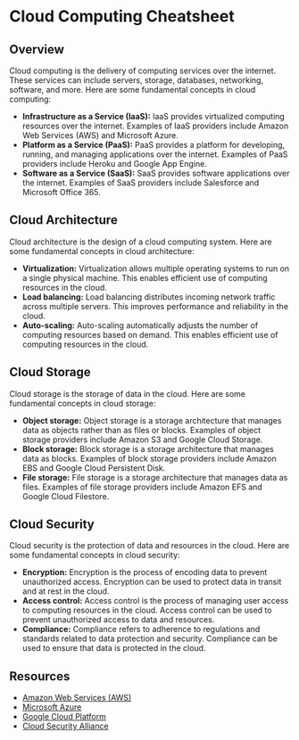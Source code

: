 # Cloud Computing Cheatsheet

## Overview
Cloud computing is the delivery of computing services over the internet. These services can include servers, storage, databases, networking, software, and more. Here are some fundamental concepts in cloud computing:

- **Infrastructure as a Service (IaaS):** IaaS provides virtualized computing resources over the internet. Examples of IaaS providers include Amazon Web Services (AWS) and Microsoft Azure.
- **Platform as a Service (PaaS):** PaaS provides a platform for developing, running, and managing applications over the internet. Examples of PaaS providers include Heroku and Google App Engine.
- **Software as a Service (SaaS):** SaaS provides software applications over the internet. Examples of SaaS providers include Salesforce and Microsoft Office 365.

## Cloud Architecture
Cloud architecture is the design of a cloud computing system. Here are some fundamental concepts in cloud architecture:

- **Virtualization:** Virtualization allows multiple operating systems to run on a single physical machine. This enables efficient use of computing resources in the cloud.
- **Load balancing:** Load balancing distributes incoming network traffic across multiple servers. This improves performance and reliability in the cloud.
- **Auto-scaling:** Auto-scaling automatically adjusts the number of computing resources based on demand. This enables efficient use of computing resources in the cloud.

## Cloud Storage
Cloud storage is the storage of data in the cloud. Here are some fundamental concepts in cloud storage:

- **Object storage:** Object storage is a storage architecture that manages data as objects rather than as files or blocks. Examples of object storage providers include Amazon S3 and Google Cloud Storage.
- **Block storage:** Block storage is a storage architecture that manages data as blocks. Examples of block storage providers include Amazon EBS and Google Cloud Persistent Disk.
- **File storage:** File storage is a storage architecture that manages data as files. Examples of file storage providers include Amazon EFS and Google Cloud Filestore.

## Cloud Security
Cloud security is the protection of data and resources in the cloud. Here are some fundamental concepts in cloud security:

- **Encryption:** Encryption is the process of encoding data to prevent unauthorized access. Encryption can be used to protect data in transit and at rest in the cloud.
- **Access control:** Access control is the process of managing user access to computing resources in the cloud. Access control can be used to prevent unauthorized access to data and resources.
- **Compliance:** Compliance refers to adherence to regulations and standards related to data protection and security. Compliance can be used to ensure that data is protected in the cloud.

## Resources
- [Amazon Web Services (AWS)](https://aws.amazon.com/)
- [Microsoft Azure](https://azure.microsoft.com/)
- [Google Cloud Platform](https://cloud.google.com/)
- [Cloud Security Alliance](https://cloudsecurityalliance.org/)